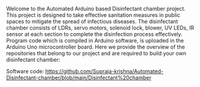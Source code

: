 Welcome to the Automated Arduino based Disinfectant chamber project. This project is designed to take effective sanitation measures in public spaces to mitigate the spread of infectious diseases. The disinfectant chamber consists of LDRs, servo motors, solenoid lock, blower, UV LEDs, IR sensor at each section to complete the disinfection process effectively. Program code which is compiled in Arduino software, is uploaded in the Arduino Uno microcontroller board. Here we provide the overview of the repositories that belong to our project and are required to build your own disinfectant chamber:


Software code: https://github.com/Supraja-krishna/Automated-Disinfectant-chamber/blob/main/Disinfectant%20chamber
